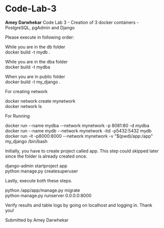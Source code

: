 # Code-Lab-3
**Amey Darwhekar**
Code Lab 3 - Creation of 3 docker containers - PostgreSQL, pgAdmin and Django

Please execute in following order:

While you are in the db folder
<br>docker build -t mydb .

While you are in the dba folder
<br>docker build -t mydba

When you are in public folder
<br>docker build -t my_django .

For creating network

docker network create mynetwork
<br>docker network ls

For Running

docker run --name mydba --network mynetwork -p 8081:80 -d mydba
<br>docker run --name mydb --network mynetwork -itd -p5432:5432 mydb
<br>docker run -it -p8000:8000 --network mynetwork -v "$(pwd)/app:/app" my_django /bin/bash

Initially, you have to create project called app. This step could skipped later since the folder is already created once.

django-admin startproject app
<br>python manage.py createsuperuser

Lastly, execute both these steps.

python /app/app/manage.py migrate
<br>python manage.py runserver 0.0.0.0:8000

Verify results and table logs by going on localhost and logging in. Thank you!

Submitted by Amey Darwhekar
